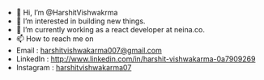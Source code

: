 - 👋 Hi, I’m @HarshitVishwakrma
- 👀 I’m interested in building new things.
- 🌱 I’m currently working as a react developer at neina.co.
- 📫 How to reach me on
- Email : harshitvishwakarma007@gmail.com
- LinkedIn : http://www.linkedin.com/in/harshit-vishwakarma-0a7909269
- Instagram : [harshitvishwakarma07](https://instagram.com/harshitvishwakarma07?igshid=MzNlNGNkZWQ4Mg==)

<!---
HarshitVishwakrma/HarshitVishwakrma is a ✨ special ✨ repository because its `README.md` (this file) appears on your GitHub profile.
You can click the Preview link to take a look at your changes.
--->
